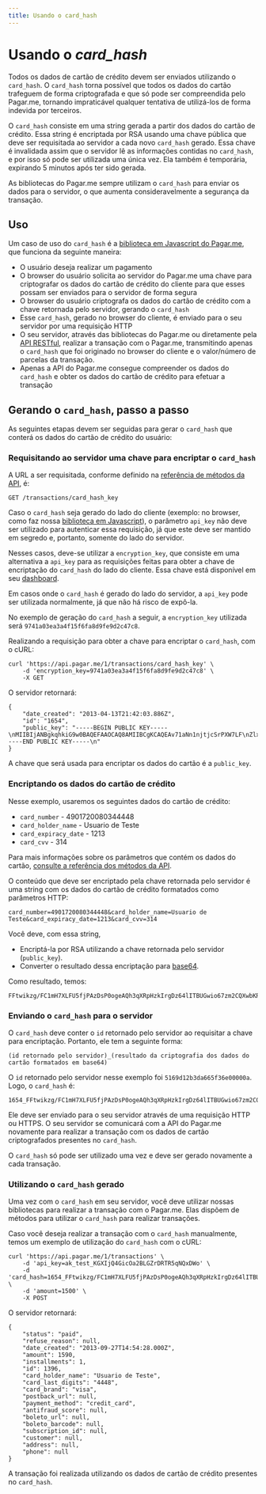 ```yaml
---
title: Usando o card_hash
---
```


# Usando o *card_hash*

Todos os dados de cartão de crédito devem ser enviados utilizando o `card_hash`. O `card_hash` torna possível que todos os dados do cartão trafeguem de forma criptografada e que só pode ser compreendida pelo Pagar.me, tornando impraticável qualquer tentativa de utilizá-los de forma indevida por terceiros.

O `card_hash` consiste em uma string gerada a partir dos dados do cartão de crédito. Essa string é encriptada por RSA usando uma chave pública que deve ser requisitada ao servidor a cada novo `card_hash` gerado. Essa chave é invalidada assim que o servidor lê as informações contidas no `card_hash`, e por isso só pode ser utilizada uma única vez. Ela também é temporária, expirando 5 minutos após ter sido gerada.

As bibliotecas do Pagar.me sempre utilizam o `card_hash` para enviar os dados para o servidor, o que aumenta consideravelmente a segurança da transação.

## Uso

Um caso de uso do `card_hash` é a [biblioteca em Javascript do Pagar.me](/docs/apis/javascript), que funciona da seguinte maneira:

- O usuário deseja realizar um pagamento
- O browser do usuário solicita ao servidor do Pagar.me uma chave para criptografar os dados do cartão de crédito do cliente para que esses possam ser enviados para o servidor de forma segura
- O browser do usuário criptografa os dados do cartão de crédito com a chave retornada pelo servidor, gerando o `card_hash`
- Esse `card_hash`, gerado no browser do cliente, é enviado para o seu servidor por uma requisição HTTP
- O seu servidor, através das bibliotecas do Pagar.me ou diretamente pela [API RESTful](/docs/restful-api/methods), realizar a transação com o Pagar.me, transmitindo apenas o `card_hash` que foi originado no browser do cliente e o valor/número de parcelas da transação.
- Apenas a API do Pagar.me consegue compreender os dados do `card_hash` e obter os dados do cartão de crédito para efetuar a transação

## Gerando o `card_hash`, passo a passo

As seguintes etapas devem ser seguidas para gerar o `card_hash` que conterá os dados do cartão de crédito do usuário:

### Requisitando ao servidor uma chave para encriptar o `card_hash`

A URL a ser requisitada, conforme definido na [referência de métodos da API](/docs/restful-api/methods), é:

	GET /transactions/card_hash_key

Caso o `card_hash` seja gerado do lado do cliente (exemplo: no browser, como faz nossa [biblioteca em Javascript](/docs/apis/javascript)), o parâmetro `api_key` não deve ser utilizado para autenticar essa requisição, já que este deve ser mantido em segredo e, portanto, somente do lado do servidor.

Nesses casos, deve-se utilizar a `encryption_key`, que consiste em uma alternativa a `api_key` para as requisições feitas para obter a chave de encriptação do `card_hash` do lado do cliente. Essa chave está disponível em seu [dashboard](https://dashboard.pagar.me/).

Em casos onde o `card_hash` é gerado do lado do servidor, a `api_key` pode ser utilizada normalmente, já que não há risco de expô-la.

No exemplo de geração do `card_hash` a seguir, a `encryption_key` utilizada será `9741a03ea3a4f15f6fa8d9fe9d2c47c8`.

Realizando a requisição para obter a chave para encriptar o `card_hash`, com o cURL:

<pre><code data-language="shell">curl 'https://api.pagar.me/1/transactions/card_hash_key' \
    -d 'encryption_key=9741a03ea3a4f15f6fa8d9fe9d2c47c8' \
    -X GET 
</code></pre>

O servidor retornará: 

<pre><code data-language="javascript">{
    "date_created": "2013-04-13T21:42:03.886Z",
    "id": "1654",
    "public_key": "-----BEGIN PUBLIC KEY-----\nMIIBIjANBgkqhkiG9w0BAQEFAAOCAQ8AMIIBCgKCAQEAv71aNn1njtjcSrPXW7LF\nZlxajpBht/jq/+pl77eiZEVyNnP1nHlmkM4ufZmZQF7Q8seTUEBjR2PjoocCrFsP\nsu9+ITFnqAqlYmAVXKFf/gCCQfPDfhsavQXVauDAHXyl/69ooWIMUrYmCmxpZfSU\ne9E/4dl7sUg1ywllU8EpMKIn8Zd7blk49pNZ8I2FlkLRLk3yS9JXDIe8dAZLHoZP\nyT1c/5p1czLoB7Q9k5ic2A4ZM3cwCVkbIKC4wEmFuQCQx4tu1J96kvXhVLYoZlvV\n6+u8apFpFQVpTAK71IVYJbTQjHHty1qtZMImw42YM0kFz0GqhfQk3LKziBDX/FHq\nRQIDAQAB\n-----END PUBLIC KEY-----\n"
}</code></pre>

A chave que será usada para encriptar os dados do cartão é a `public_key`.

### Encriptando os dados do cartão de crédito

Nesse exemplo, usaremos os seguintes dados do cartão de crédito:

- `card_number` - 4901720080344448
- `card_holder_name` - Usuario de Teste
- `card_expiracy_date` - 1213
- `card_cvv` - 314

Para mais informações sobre os parâmetros que contém os dados do cartão, [consulte a referência dos métodos da API](/docs/restful-api/methods).

O conteúdo que deve ser encriptado pela chave retornada pelo servidor é uma string com os dados do cartão de crédito formatados como parâmetros HTTP:

<pre><code data-language="html">card_number=4901720080344448&card_holder_name=Usuario de Teste&card_expiracy_date=1213&card_cvv=314</code></pre>

Você deve, com essa string,

- Encriptá-la por RSA utilizando a chave retornada pelo servidor (`public_key`).
- Converter o resultado dessa encriptação para [base64](http://en.wikipedia.org/wiki/Base64).

Como resultado, temos:

	FFtwikzg/FC1mH7XLFU5fjPAzDsP0ogeAQh3qXRpHzkIrgDz64lITBUGwio67zm2CQXwbKRjGdRi5J1xFNpQLWnxQsUJAQELcTSGaGtF6RGSu6sq1stp8OLRSNG7wp+xGe8poqxw4S1gOL5JYO7XZp/Uz7rTpKXh3IcRshmX36hh66J6+7l5j0803cGIfMZu3T7nbMjQYIf+yLi8r0O6vL9DQPmqSZ9FBerqFGxWHrxScneaaMVzMpNX/5eneqveVBt88RccytyJG5+HYRHcRyKIbLfmX48L/C22HJeAm3PyzehGHdOmDcsxPtVB+Fgq7SDuB4tHWBT8j6wihOO7ww==

### Enviando o `card_hash` para o servidor

O `card_hash` deve conter o `id` retornado pelo servidor ao requisitar a chave para encriptação. Portanto, ele tem a seguinte forma:

	(id retornado pelo servidor)_(resultado da criptografia dos dados do cartão formatados em base64)

O `id` retornado pelo servidor nesse exemplo foi `5169d12b3da665f36e00000a`. Logo, o `card_hash` é:

	1654_FFtwikzg/FC1mH7XLFU5fjPAzDsP0ogeAQh3qXRpHzkIrgDz64lITBUGwio67zm2CQXwbKRjGdRi5J1xFNpQLWnxQsUJAQELcTSGaGtF6RGSu6sq1stp8OLRSNG7wp+xGe8poqxw4S1gOL5JYO7XZp/Uz7rTpKXh3IcRshmX36hh66J6+7l5j0803cGIfMZu3T7nbMjQYIf+yLi8r0O6vL9DQPmqSZ9FBerqFGxWHrxScneaaMVzMpNX/5eneqveVBt88RccytyJG5+HYRHcRyKIbLfmX48L/C22HJeAm3PyzehGHdOmDcsxPtVB+Fgq7SDuB4tHWBT8j6wihOO7ww==

Ele deve ser enviado para o seu servidor através de uma requisição HTTP ou HTTPS. O seu servidor se comunicará com a API do Pagar.me novamente para realizar a transação com os dados de cartão criptografados presentes no `card_hash`.

O `card_hash` só pode ser utilizado uma vez e deve ser gerado novamente a cada transação.

### Utilizando o `card_hash` gerado

Uma vez com o `card_hash` em seu servidor, você deve utilizar nossas bibliotecas para realizar a transação com o Pagar.me. Elas dispõem de métodos para utilizar o `card_hash` para realizar transações.

Caso você deseja realizar a transação com o `card_hash` manualmente, temos um exemplo de utilização do `card_hash` com o cURL:

<pre><code data-language="shell">curl 'https://api.pagar.me/1/transactions' \
    -d 'api_key=ak_test_KGXIjQ4GicOa2BLGZrDRTR5qNQxDWo' \
    -d 'card_hash=1654_FFtwikzg/FC1mH7XLFU5fjPAzDsP0ogeAQh3qXRpHzkIrgDz64lITBUGwio67zm2CQXwbKRjGdRi5J1xFNpQLWnxQsUJAQELcTSGaGtF6RGSu6sq1stp8OLRSNG7wp+xGe8poqxw4S1gOL5JYO7XZp/Uz7rTpKXh3IcRshmX36hh66J6+7l5j0803cGIfMZu3T7nbMjQYIf+yLi8r0O6vL9DQPmqSZ9FBerqFGxWHrxScneaaMVzMpNX/5eneqveVBt88RccytyJG5+HYRHcRyKIbLfmX48L/C22HJeAm3PyzehGHdOmDcsxPtVB+Fgq7SDuB4tHWBT8j6wihOO7ww==' \
    -d 'amount=1500' \
    -X POST 
</code></pre>

O servidor retornará:

<pre><code data-language="javascript">{
    "status": "paid",
    "refuse_reason": null,
    "date_created": "2013-09-27T14:54:28.000Z",
    "amount": 1590,
    "installments": 1,
    "id": 1396,
    "card_holder_name": "Usuario de Teste",
    "card_last_digits": "4448",
    "card_brand": "visa",
    "postback_url": null,
    "payment_method": "credit_card",
    "antifraud_score": null,
    "boleto_url": null,
    "boleto_barcode": null,
    "subscription_id": null,
    "customer": null,
    "address": null,
    "phone": null
}</code></pre>

A transação foi realizada utilizando os dados de cartão de crédito presentes no `card_hash`.

